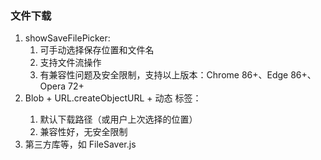 ### 文件下载

1. showSaveFilePicker:
   1. 可手动选择保存位置和文件名
   2. 支持文件流操作
   3. 有兼容性问题及安全限制，支持以上版本：Chrome 86+、Edge 86+、Opera 72+
2. Blob + URL.createObjectURL + 动态 <a> 标签：
   1. 默认下载路径（或用户上次选择的位置）
   2. 兼容性好，无安全限制
3. 第三方库等，如 FileSaver.js
